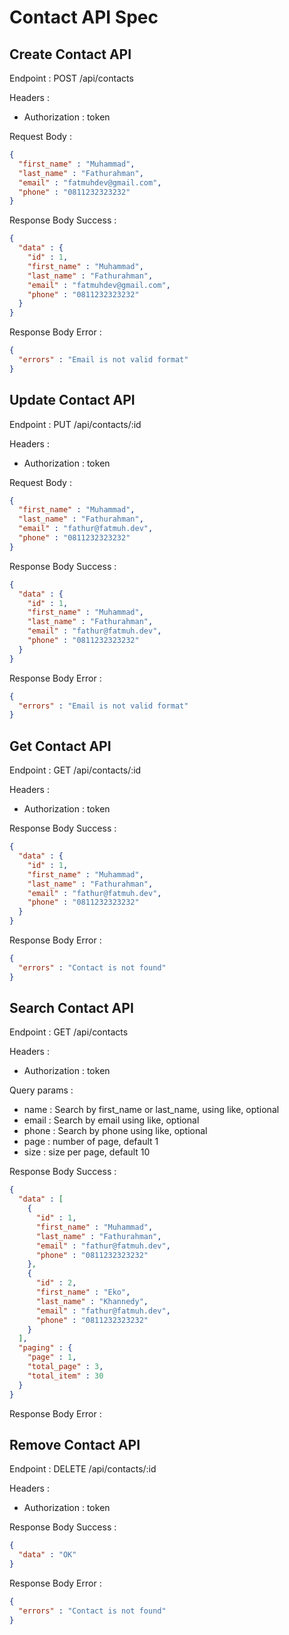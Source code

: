 # Contact API Spec

## Create Contact API

Endpoint : POST /api/contacts

Headers :
- Authorization : token

Request Body :

```json
{
  "first_name" : "Muhammad",
  "last_name" : "Fathurahman",
  "email" : "fatmuhdev@gmail.com",
  "phone" : "0811232323232"
}
```

Response Body Success :

```json
{
  "data" : {
    "id" : 1,
    "first_name" : "Muhammad",
    "last_name" : "Fathurahman",
    "email" : "fatmuhdev@gmail.com",
    "phone" : "0811232323232"
  }
}
```

Response Body Error :

```json
{
  "errors" : "Email is not valid format"
}
```

## Update Contact API

Endpoint : PUT /api/contacts/:id

Headers :
- Authorization : token

Request Body :

```json
{
  "first_name" : "Muhammad",
  "last_name" : "Fathurahman",
  "email" : "fathur@fatmuh.dev",
  "phone" : "0811232323232"
}
```

Response Body Success :

```json
{
  "data" : {
    "id" : 1,
    "first_name" : "Muhammad",
    "last_name" : "Fathurahman",
    "email" : "fathur@fatmuh.dev",
    "phone" : "0811232323232"
  }
}
```

Response Body Error :

```json
{
  "errors" : "Email is not valid format"
}
```

## Get Contact API

Endpoint : GET /api/contacts/:id

Headers :
- Authorization : token

Response Body Success :

```json
{
  "data" : {
    "id" : 1,
    "first_name" : "Muhammad",
    "last_name" : "Fathurahman",
    "email" : "fathur@fatmuh.dev",
    "phone" : "0811232323232"
  }
}
```

Response Body Error :

```json
{
  "errors" : "Contact is not found"
}
```

## Search Contact API

Endpoint : GET /api/contacts

Headers :
- Authorization : token

Query params :
- name : Search by first_name or last_name, using like, optional
- email : Search by email using like, optional
- phone : Search by phone using like, optional
- page : number of page, default 1
- size : size per page, default 10

Response Body Success :

```json
{
  "data" : [
    {
      "id" : 1,
      "first_name" : "Muhammad",
      "last_name" : "Fathurahman",
      "email" : "fathur@fatmuh.dev",
      "phone" : "0811232323232"
    },
    {
      "id" : 2,
      "first_name" : "Eko",
      "last_name" : "Khannedy",
      "email" : "fathur@fatmuh.dev",
      "phone" : "0811232323232"
    }
  ],
  "paging" : {
    "page" : 1,
    "total_page" : 3,
    "total_item" : 30
  }
}
```

Response Body Error :

## Remove Contact API

Endpoint : DELETE /api/contacts/:id

Headers :
- Authorization : token

Response Body Success :

```json
{
  "data" : "OK"
}
```

Response Body Error :

```json
{
  "errors" : "Contact is not found"
}
```